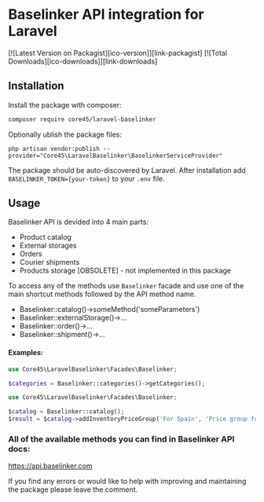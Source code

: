 # Baselinker API integration for Laravel

[![Latest Version on Packagist][ico-version]][link-packagist]
[![Total Downloads][ico-downloads]][link-downloads]

## Installation

Install the package with composer:
```bash
composer require core45/laravel-baselinker
```

Optionally ublish the package files:
```
php artisan vendor:publish --provider="Core45\LaravelBaselinker\BaselinkerServiceProvider"
```


The package should be auto-discovered by Laravel.
After installation add `BASELINKER_TOKEN={your-token}` to your `.env` file.

## Usage

Baselinker API is devided into 4 main parts:
- Product catalog
- External storages
- Orders
- Courier shipments
- Products storage [OBSOLETE] - not implemented in this package

To access any of the methods use `Baselinker` facade and use one of the main shortcut methods followed by the API method name.
- Baselinker::catalog()->someMethod('someParameters')
- Baselinker::externalStorage()->...
- Baselinker::order()->...
- Baselinker::shipment()->...

#### Examples:

```php
use Core45\LaravelBaselinker\Facades\Baselinker;

$categories = Baselinker::categories()->getCategories();
```

```php
use Core45\LaravelBaselinker\Facades\Baselinker;

$catalog = Baselinker::catalog();
$result = $catalog->addInventoryPriceGroup('For Spain', 'Price group for Spain', 'EUR');
```

### All of the available methods you can find in Baselinker API docs:

https://api.baselinker.com

If you find any errors or would like to help with improving and maintaining the package please leave the comment.
